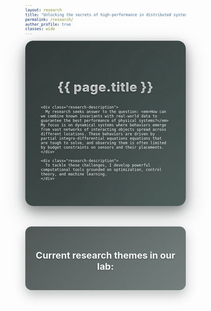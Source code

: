 ```yaml
---
layout: research
title: "Unlocking the secrets of high-performance in distributed systems"
permalink: /research/
author_profile: true
classes: wide
---
```


<style>
/* Ultra-sophisticated research page styling */
.research-hero {
  background: linear-gradient(135deg, rgba(37, 46, 44, 0.95) 0%, rgba(58, 74, 71, 0.9) 100%);
  padding: 4rem 3rem;
  border-radius: 25px;
  margin-bottom: 4rem;
  box-shadow: 0 25px 60px rgba(37, 46, 44, 0.4), 0 10px 30px rgba(0, 0, 0, 0.3);
  position: relative;
  overflow: hidden;
  backdrop-filter: blur(15px);
  border: 1px solid rgba(255, 255, 255, 0.1);
  animation: researchFloat 8s ease-in-out infinite;
}

.research-hero::before {
  content: '';
  position: absolute;
  top: 0;
  left: 0;
  right: 0;
  bottom: 0;
  background: 
    radial-gradient(circle at 20% 80%, rgba(37, 46, 44, 0.3) 0%, transparent 50%),
    radial-gradient(circle at 80% 20%, rgba(58, 74, 71, 0.3) 0%, transparent 50%);
  animation: researchShift 10s ease-in-out infinite;
}

.research-hero::after {
  content: '';
  position: absolute;
  top: -50%;
  left: -50%;
  width: 200%;
  height: 200%;
  background: conic-gradient(from 0deg, transparent, rgba(255, 255, 255, 0.05), transparent);
  animation: researchRotate 25s linear infinite;
  opacity: 0.2;
}

.research-content {
  position: relative;
  z-index: 3;
  color: #f8f9fa;
  text-shadow: 0 2px 4px rgba(0, 0, 0, 0.3);
}

.research-title {
  font-size: 2.5rem;
  font-weight: 800;
  margin-bottom: 2rem;
  background: linear-gradient(135deg, #ffffff 0%, #f8f9fa 50%, #e8f0f0 100%);
  -webkit-background-clip: text;
  -webkit-text-fill-color: transparent;
  background-clip: text;
  text-align: center;
  letter-spacing: 1px;
  animation: titleGlow 4s ease-in-out infinite;
}

.research-description {
  font-size: 1.1rem;
  line-height: 1.8;
  margin-bottom: 2rem;
  text-align: justify;
  color: #e8f0f0;
  opacity: 0.95;
}



.themes-section {
  margin: 3rem 0;
  padding: 2rem;
  background: linear-gradient(135deg, rgba(37, 46, 44, 0.8) 0%, rgba(58, 74, 71, 0.7) 100%);
  border-radius: 20px;
  backdrop-filter: blur(10px);
  border: 1px solid rgba(255, 255, 255, 0.1);
  box-shadow: 0 15px 35px rgba(37, 46, 44, 0.3);
}

.themes-title {
  font-size: 1.8rem;
  font-weight: 700;
  color: #f8f9fa;
  margin-bottom: 1.5rem;
  text-align: center;
  text-shadow: 0 2px 4px rgba(0, 0, 0, 0.3);
}

@keyframes researchFloat {
  0%, 100% { transform: translateY(0px); }
  50% { transform: translateY(-3px); }
}

@keyframes researchShift {
  0%, 100% { opacity: 0.7; }
  50% { opacity: 1; }
}

@keyframes researchRotate {
  from { transform: rotate(0deg); }
  to { transform: rotate(360deg); }
}

@keyframes titleGlow {
  0%, 100% { filter: brightness(1); }
  50% { filter: brightness(1.05); }
}

/* Enhanced research grid styling */
.research-grid {
  display: grid;
  grid-template-columns: repeat(auto-fit, minmax(350px, 1fr));
  gap: 2.5rem;
  margin: 3rem 0;
}

.research-item {
  background: linear-gradient(145deg, rgba(37, 46, 44, 0.95) 0%, rgba(58, 74, 71, 0.9) 50%, rgba(37, 46, 44, 0.95) 100%);
  padding: 3rem 2.5rem;
  border-radius: 25px;
  text-align: center;
  transition: all 0.6s cubic-bezier(0.4, 0, 0.2, 1);
  border: 2px solid rgba(255, 255, 255, 0.1);
  backdrop-filter: blur(15px);
  box-shadow: 
    0 20px 40px rgba(37, 46, 44, 0.4),
    0 8px 16px rgba(0, 0, 0, 0.3),
    inset 0 1px 0 rgba(255, 255, 255, 0.1);
  position: relative;
  overflow: hidden;
  cursor: pointer;
  transform-style: preserve-3d;
  perspective: 1000px;
}

.research-item::before {
  content: '';
  position: absolute;
  top: 0;
  left: 0;
  right: 0;
  height: 4px;
  background: linear-gradient(90deg, #252E2C, #3a4a47, #667eea, #764ba2, #252E2C);
  background-size: 300% 100%;
  animation: shimmer 4s ease-in-out infinite;
}

.research-item::after {
  content: '';
  position: absolute;
  top: -50%;
  left: -50%;
  width: 200%;
  height: 200%;
  background: conic-gradient(from 0deg, transparent, rgba(255, 255, 255, 0.03), transparent);
  animation: researchRotate 30s linear infinite;
  opacity: 0.3;
}

.research-item:hover {
  transform: translateY(-12px) scale(1.03) rotateX(2deg);
  box-shadow: 
    0 35px 70px rgba(37, 46, 44, 0.5),
    0 15px 30px rgba(0, 0, 0, 0.4),
    inset 0 1px 0 rgba(255, 255, 255, 0.2);
  border-color: rgba(255, 255, 255, 0.3);
}

.research-item:hover::after {
  animation: researchRotate 8s linear infinite;
}

.research-item img {
  max-width: 80%;
  height: auto;
  margin-bottom: 2rem;
  border-radius: 15px;
  transition: all 0.5s cubic-bezier(0.4, 0, 0.2, 1);
  box-shadow: 
    0 10px 25px rgba(0, 0, 0, 0.3),
    0 5px 15px rgba(37, 46, 44, 0.2);
  filter: brightness(0.9) contrast(1.1);
}

.research-item:hover img {
  transform: scale(1.08) translateY(-5px);
  box-shadow: 
    0 20px 40px rgba(0, 0, 0, 0.4),
    0 10px 25px rgba(37, 46, 44, 0.3);
  filter: brightness(1.1) contrast(1.2);
}

.research-item h3 {
  color: #f8f9fa !important;
  font-style: italic;
  font-size: 1.5rem;
  font-weight: 700;
  margin-bottom: 1.5rem;
  text-shadow: 0 3px 6px rgba(0, 0, 0, 0.4);
  transition: all 0.4s ease;
  letter-spacing: 0.5px;
  position: relative;
}



/* Sophisticated clickable effects */
.research-item {
  cursor: pointer;
  transition: all 0.6s cubic-bezier(0.4, 0, 0.2, 1);
}

.research-item:active {
  transform: translateY(-8px) scale(0.98) rotateX(1deg);
  box-shadow: 
    0 25px 50px rgba(37, 46, 44, 0.6),
    0 10px 25px rgba(0, 0, 0, 0.5),
    0 0 40px rgba(0, 173, 181, 0.4),
    inset 0 1px 0 rgba(255, 255, 255, 0.3);
}

.research-item.clicked {
  animation: cardClick 0.3s cubic-bezier(0.4, 0, 0.2, 1) !important;
  /* Override any existing animations during click */
  animation-fill-mode: both;
}

@keyframes cardClick {
  0% { transform: translateY(-12px) scale(1.03) rotateX(2deg); }
  50% { transform: translateY(-15px) scale(0.97) rotateX(3deg); }
  100% { transform: translateY(-12px) scale(1.03) rotateX(2deg); }
}

/* Enhanced hover effects for clickable elements */
.research-item:hover h3 {
  color: #00adb5 !important;
  text-shadow: 0 4px 8px rgba(0, 173, 181, 0.3);
  transform: scale(1.05) translateY(-3px);
  transition: all 0.4s cubic-bezier(0.4, 0, 0.2, 1);
  letter-spacing: 0.5px;
}

.research-item:hover p {
  color: #f8f9fa !important;
  opacity: 1;
  transform: translateY(-2px);
  transition: all 0.4s cubic-bezier(0.4, 0, 0.2, 1);
  text-shadow: 0 2px 4px rgba(0, 0, 0, 0.3);
}



.research-item:hover img {
  transform: scale(1.08) translateY(-5px);
  box-shadow: 
    0 20px 40px rgba(0, 0, 0, 0.4),
    0 10px 25px rgba(37, 46, 44, 0.3);
  filter: brightness(1.1) contrast(1.2);
  transition: all 0.4s ease;
}

/* Pulse effect on click */
.research-item:active::before {
  animation: shimmer 1s ease-in-out;
}

.research-item:active h3 {
  animation: titlePulse 0.6s ease-in-out;
}

@keyframes titlePulse {
  0%, 100% { transform: scale(1.02); }
  50% { transform: scale(1.05); }
}

.research-item:hover h3 {
  color: #ffffff !important;
  text-shadow: 0 4px 8px rgba(0, 0, 0, 0.5);
  transform: scale(1.02);
}

.research-item p {
  color: #e8f0f0 !important;
  font-size: 1rem;
  line-height: 1.7;
  opacity: 0.9;
  margin-bottom: 1.5rem;
  font-weight: 400;
  transition: all 0.3s ease;
}

.research-item:hover p {
  opacity: 1;
  color: #f8f9fa !important;
}

.research-item .details {
  color: #cbd5e0 !important;
  font-size: 0.9rem;
  line-height: 1.6;
  opacity: 0.8;
  margin-top: 1.5rem;
  padding: 1.5rem;
  background: linear-gradient(135deg, rgba(37, 46, 44, 0.4) 0%, rgba(58, 74, 71, 0.3) 100%);
  border-radius: 12px;
  backdrop-filter: blur(10px);
  border: 1px solid rgba(255, 255, 255, 0.1);
  transition: all 0.3s ease;
  transform: translateY(10px);
  opacity: 0;
  max-height: 0;
  overflow: hidden;
}

.research-item .details.show {
  opacity: 1;
  transform: translateY(0);
  max-height: 500px;
}

/* Unique floating animation for research cards */
@keyframes researchFloat {
  0%, 100% { transform: translateY(0px) rotateX(0deg); }
  50% { transform: translateY(-8px) rotateX(1deg); }
}

.research-item {
  animation: researchFloat 6s ease-in-out infinite;
}

/* All cards start floating at the same time for consistent behavior */
.research-item:nth-child(2),
.research-item:nth-child(3),
.research-item:nth-child(4) {
  animation-delay: 0s;
}

/* Enhanced shimmer effect */
@keyframes shimmer {
  0%, 100% { background-position: 0% 50%; }
  50% { background-position: 100% 50%; }
}

/* Particle effect for research cards */
.research-item::before {
  content: '';
  position: absolute;
  top: 0;
  left: 0;
  right: 0;
  height: 4px;
  background: linear-gradient(90deg, #252E2C, #3a4a47, #00adb5, #393e46, #252E2C);
  background-size: 300% 100%;
  animation: shimmer 4s ease-in-out infinite;
}



/* Glow effect on hover */
.research-item:hover {
  box-shadow: 
    0 35px 70px rgba(37, 46, 44, 0.5),
    0 15px 30px rgba(0, 0, 0, 0.4),
    0 0 30px rgba(0, 173, 181, 0.2),
    inset 0 1px 0 rgba(255, 255, 255, 0.2);
}

/* Remove all underlines from research content */
.research-item a,
.research-item a:hover,
.research-item a:visited,
.research-item a:active {
  text-decoration: none !important;
  border-bottom: none !important;
}

.research-item p a,
.research-item h3 a,
.research-item .details a {
  text-decoration: none !important;
  border-bottom: none !important;
}
</style>

<div class="research-hero">
  <div class="research-content">
    <h1 class="research-title">{{ page.title }}</h1>
    
    <div class="research-description">
      My research seeks answer to the question: <em>How can we combine known invariants with real-world data to guarantee the best performance of physical systems?</em> My focus is on dynamical systems where behaviors emerge from vast networks of interacting objects spread across different locations. These behaviors are driven by partial integro-differential equations equations that are tough to solve, and observing them is often limited by budget constraints on sensors and their placements.
    </div>
    
    <div class="research-description">
      To tackle these challenges, I develop powerful computational tools grounded on optimization, control theory, and machine learning.
    </div>
  </div>
</div>

<div class="themes-section">
  <h2 class="themes-title">Current research themes in our lab:</h2>
</div>

<!-- Font Awesome for icons -->
<link rel="stylesheet" href="https://cdnjs.cloudflare.com/ajax/libs/font-awesome/6.0.0/css/all.min.css">
